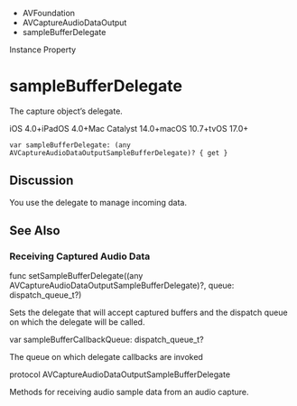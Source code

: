 

- AVFoundation
- AVCaptureAudioDataOutput
-  sampleBufferDelegate 

Instance Property

# sampleBufferDelegate

The capture object’s delegate.

iOS 4.0+iPadOS 4.0+Mac Catalyst 14.0+macOS 10.7+tvOS 17.0+

``` source
var sampleBufferDelegate: (any AVCaptureAudioDataOutputSampleBufferDelegate)? { get }
```

## Discussion

You use the delegate to manage incoming data.

## See Also

### Receiving Captured Audio Data

func setSampleBufferDelegate((any AVCaptureAudioDataOutputSampleBufferDelegate)?, queue: dispatch_queue_t?)

Sets the delegate that will accept captured buffers and the dispatch queue on which the delegate will be called.

var sampleBufferCallbackQueue: dispatch_queue_t?

The queue on which delegate callbacks are invoked

protocol AVCaptureAudioDataOutputSampleBufferDelegate

Methods for receiving audio sample data from an audio capture.

